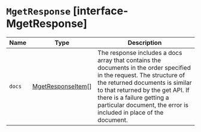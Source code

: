 # `MgetResponse` [interface-MgetResponse]

| Name | Type | Description |
| - | - | - |
| `docs` | [MgetResponseItem](./MgetResponseItem.md)<TDocument>[] | The response includes a docs array that contains the documents in the order specified in the request. The structure of the returned documents is similar to that returned by the get API. If there is a failure getting a particular document, the error is included in place of the document. |
